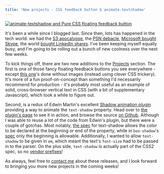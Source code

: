 ```yaml
---
title: 'New projects - CSS feedback button & animate-textshadow'
---
```


[![animate-textshadow and Pure CSS floating feedback button](posts/new-projects-added/preview.png)](/projects)

It's been a while since I blogged last. Since then, lots has happened in the tech world: we had the [S3 apocalypse](http://www.pcmag.com/article2/0,2817,2384254,00.asp), the [PSN debacle](http://blog.eu.playstation.com/2011/04/23/update-on-playstation-network-qriocity-services/), [Microsoft bought Skype](http://www.microsoft.com/presspass/press/2011/may11/05-10corpnewspr.mspx), the world [bought LinkedIn shares](http://www.bbc.co.uk/news/business-13451057). I've been keeping myself equally busy, and I'm going to be rolling out a bunch of new coolness over the next few weeks.

To kick things off, there are two new additions to the [Projects](/projects/) section. The first is one of those fancy floating feedback buttons you see everywhere - except [this one](/projects/feedback_button/)'s done without images (instead using clever CSS trickery). It's more of a fun proof-on-concept than something I'd necessarily recommend for production - it's probably most useful as an example of solid, cross-browser vertical text in CSS (with a bit of supplementary Javascript), which took a while to figure out.

Second, is a redux of Edwin Martin's excellent [Shadow animation plugin](http://www.bitstorm.org/jquery/shadow-animation/) providing a way to animate the `text-shadow` property. Head over to [the plugin's page](/projects/animate-textshadow/) to see it in action, and browse the source [on Github](https://github.com/alexpeattie/animate-textshadow). Although I was able to reuse a lot of the code from Edwin's plugin, but there were a couple of gotchas. Most notably, [the spec](http://www.w3.org/TR/1998/REC-CSS2-19980512/text.html#text-shadow-props) for text-shadow allows the color to be declared at the beginning *or* end of the property, while in `box-shadow`'s [spec](http://www.w3.org/TR/css3-background/#the-box-shadow) only the beginning is allowable. Additionally, I wanted to allow `text-shadow` to be given in `em`, which meant the text's `font-size` had to be passed in to the parser. On the plus side, `text-shadow` is actually part of the CSS2 spec, so no [vendor prefixes](http://www.quirksmode.org/blog/archives/2010/03/css_vendor_pref.html)!

As always, feel free to [contact me](/about/#contact) about these releases, and I look forward to bringing you more new projects in the coming weeks!